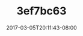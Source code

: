 ---
title: 3ef7bc63
date: 2017-03-05T20:11:43-08:00
draft: false
location: Olympic Peninsula, WA
img_url: https://d17enza3bfujl8.cloudfront.net/3ef7bc63.jpg
original_fn: ""
tags:
- Olympic Peninsula, WA
- lauren

---